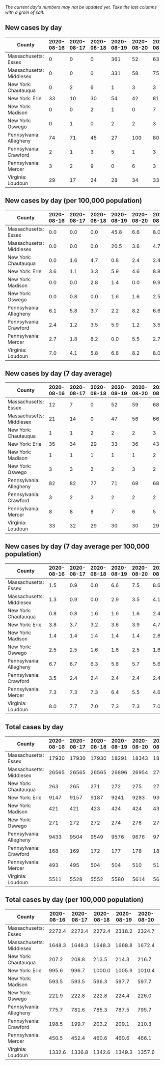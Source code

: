 _The current day's numbers may not be updated yet. Take the last columns with a grain of salt._
## New cases by day

| County | 2020-08-16 | 2020-08-17 | 2020-08-18 | 2020-08-19 | 2020-08-20 | 2020-08-21 | 2020-08-22 |
| --- | --- | --- | --- | --- | --- | --- | --- |
| Massachusetts: Essex | 0 | 0 | 0 | 361 | 52 | 63 |  |
| Massachusetts: Middlesex | 0 | 0 | 0 | 331 | 58 | 75 |  |
| New York: Chautauqua | 0 | 2 | 6 | 1 | 3 | 3 |  |
| New York: Erie | 33 | 10 | 30 | 54 | 42 | 81 |  |
| New York: Madison | 0 | 0 | 2 | 1 | 0 | 7 |  |
| New York: Oswego | 0 | 1 | 0 | 2 | 2 | 3 |  |
| Pennsylvania: Allegheny | 74 | 71 | 45 | 27 | 100 | 80 |  |
| Pennsylvania: Crawford | 2 | 1 | 3 | 5 | 1 | 3 |  |
| Pennsylvania: Mercer | 3 | 2 | 9 | 0 | 6 | 3 |  |
| Virginia: Loudoun | 29 | 17 | 24 | 28 | 34 | 33 | 37 |

## New cases by day (per 100,000 population)

| County | 2020-08-16 | 2020-08-17 | 2020-08-18 | 2020-08-19 | 2020-08-20 | 2020-08-21 | 2020-08-22 |
| --- | --- | --- | --- | --- | --- | --- | --- |
| Massachusetts: Essex | 0.0 | 0.0 | 0.0 | 45.8 | 6.6 | 8.0 |  |
| Massachusetts: Middlesex | 0.0 | 0.0 | 0.0 | 20.5 | 3.6 | 4.7 |  |
| New York: Chautauqua | 0.0 | 1.6 | 4.7 | 0.8 | 2.4 | 2.4 |  |
| New York: Erie | 3.6 | 1.1 | 3.3 | 5.9 | 4.6 | 8.8 |  |
| New York: Madison | 0.0 | 0.0 | 2.8 | 1.4 | 0.0 | 9.9 |  |
| New York: Oswego | 0.0 | 0.8 | 0.0 | 1.6 | 1.6 | 2.5 |  |
| Pennsylvania: Allegheny | 6.1 | 5.8 | 3.7 | 2.2 | 8.2 | 6.6 |  |
| Pennsylvania: Crawford | 2.4 | 1.2 | 3.5 | 5.9 | 1.2 | 3.5 |  |
| Pennsylvania: Mercer | 2.7 | 1.8 | 8.2 | 0.0 | 5.5 | 2.7 |  |
| Virginia: Loudoun | 7.0 | 4.1 | 5.8 | 6.8 | 8.2 | 8.0 | 8.9 |

## New cases by day (7 day average)

| County | 2020-08-16 | 2020-08-17 | 2020-08-18 | 2020-08-19 | 2020-08-20 | 2020-08-21 | 2020-08-22 |
| --- | --- | --- | --- | --- | --- | --- | --- |
| Massachusetts: Essex | 12 | 7 | 0 | 52 | 59 | 68 |  |
| Massachusetts: Middlesex | 21 | 14 | 0 | 47 | 56 | 66 |  |
| New York: Chautauqua | 1 | 1 | 2 | 2 | 2 | 3 |  |
| New York: Erie | 35 | 34 | 29 | 33 | 36 | 43 |  |
| New York: Madison | 1 | 1 | 1 | 1 | 1 | 2 |  |
| New York: Oswego | 3 | 3 | 2 | 2 | 3 | 2 |  |
| Pennsylvania: Allegheny | 82 | 82 | 77 | 71 | 69 | 68 |  |
| Pennsylvania: Crawford | 3 | 2 | 2 | 2 | 2 | 2 |  |
| Pennsylvania: Mercer | 8 | 8 | 8 | 7 | 6 | 5 |  |
| Virginia: Loudoun | 33 | 32 | 29 | 30 | 30 | 29 | 29 |

## New cases by day (7 day average per 100,000 population)

| County | 2020-08-16 | 2020-08-17 | 2020-08-18 | 2020-08-19 | 2020-08-20 | 2020-08-21 | 2020-08-22 |
| --- | --- | --- | --- | --- | --- | --- | --- |
| Massachusetts: Essex | 1.5 | 0.9 | 0.0 | 6.6 | 7.5 | 8.6 |  |
| Massachusetts: Middlesex | 1.3 | 0.9 | 0.0 | 2.9 | 3.5 | 4.1 |  |
| New York: Chautauqua | 0.8 | 0.8 | 1.6 | 1.6 | 1.6 | 2.4 |  |
| New York: Erie | 3.8 | 3.7 | 3.2 | 3.6 | 3.9 | 4.7 |  |
| New York: Madison | 1.4 | 1.4 | 1.4 | 1.4 | 1.4 | 2.8 |  |
| New York: Oswego | 2.5 | 2.5 | 1.6 | 1.6 | 2.5 | 1.6 |  |
| Pennsylvania: Allegheny | 6.7 | 6.7 | 6.3 | 5.8 | 5.7 | 5.6 |  |
| Pennsylvania: Crawford | 3.5 | 2.4 | 2.4 | 2.4 | 2.4 | 2.4 |  |
| Pennsylvania: Mercer | 7.3 | 7.3 | 7.3 | 6.4 | 5.5 | 4.6 |  |
| Virginia: Loudoun | 8.0 | 7.7 | 7.0 | 7.3 | 7.3 | 7.0 | 7.0 |

## Total cases by day

| County | 2020-08-16 | 2020-08-17 | 2020-08-18 | 2020-08-19 | 2020-08-20 | 2020-08-21 | 2020-08-22 |
| --- | --- | --- | --- | --- | --- | --- | --- |
| Massachusetts: Essex | 17930 | 17930 | 17930 | 18291 | 18343 | 18406 |  |
| Massachusetts: Middlesex | 26565 | 26565 | 26565 | 26896 | 26954 | 27029 |  |
| New York: Chautauqua | 263 | 265 | 271 | 272 | 275 | 278 |  |
| New York: Erie | 9147 | 9157 | 9187 | 9241 | 9283 | 9364 |  |
| New York: Madison | 421 | 421 | 423 | 424 | 424 | 431 |  |
| New York: Oswego | 271 | 272 | 272 | 274 | 276 | 279 |  |
| Pennsylvania: Allegheny | 9433 | 9504 | 9549 | 9576 | 9676 | 9756 |  |
| Pennsylvania: Crawford | 168 | 169 | 172 | 177 | 178 | 181 |  |
| Pennsylvania: Mercer | 493 | 495 | 504 | 504 | 510 | 513 |  |
| Virginia: Loudoun | 5511 | 5528 | 5552 | 5580 | 5614 | 5647 | 5684 |

## Total cases by day (per 100,000 population)

| County | 2020-08-16 | 2020-08-17 | 2020-08-18 | 2020-08-19 | 2020-08-20 | 2020-08-21 | 2020-08-22 |
| --- | --- | --- | --- | --- | --- | --- | --- |
| Massachusetts: Essex | 2272.4 | 2272.4 | 2272.4 | 2318.2 | 2324.7 | 2332.7 |  |
| Massachusetts: Middlesex | 1648.3 | 1648.3 | 1648.3 | 1668.8 | 1672.4 | 1677.1 |  |
| New York: Chautauqua | 207.2 | 208.8 | 213.5 | 214.3 | 216.7 | 219.1 |  |
| New York: Erie | 995.6 | 996.7 | 1000.0 | 1005.9 | 1010.4 | 1019.3 |  |
| New York: Madison | 593.5 | 593.5 | 596.3 | 597.7 | 597.7 | 607.5 |  |
| New York: Oswego | 221.9 | 222.8 | 222.8 | 224.4 | 226.0 | 228.5 |  |
| Pennsylvania: Allegheny | 775.7 | 781.6 | 785.3 | 787.5 | 795.7 | 802.3 |  |
| Pennsylvania: Crawford | 198.5 | 199.7 | 203.2 | 209.1 | 210.3 | 213.9 |  |
| Pennsylvania: Mercer | 450.5 | 452.4 | 460.6 | 460.6 | 466.1 | 468.8 |  |
| Virginia: Loudoun | 1332.6 | 1336.8 | 1342.6 | 1349.3 | 1357.6 | 1365.5 | 1374.5 |
